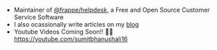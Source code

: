 - Maintainer of [@frappe/helpdesk](https://github.com/frappe/helpdesk), a Free and Open Source Customer Service Software
- I also ocassionally write articles on my [blog](https://medium.com/@sumitbhanushali16)
- Youtube Videos Coming Soon!! 🤞🏻 https://youtube.com/sumitbhanushali16

